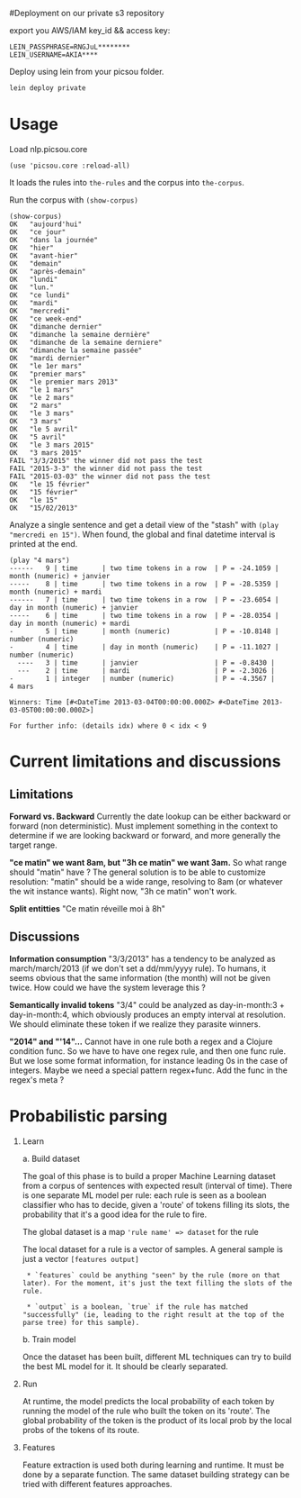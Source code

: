 #Deployment on our private s3 repository

export you AWS/IAM key_id && access key:

```
LEIN_PASSPHRASE=RNGJuL********
LEIN_USERNAME=AKIA****
```
Deploy using lein from your picsou folder.

```bash
lein deploy private
```

# Usage

Load nlp.picsou.core

	(use 'picsou.core :reload-all)

It loads the rules into `the-rules` and the corpus into `the-corpus`.

Run the corpus with `(show-corpus)`

    (show-corpus)
    OK   "aujourd'hui"
    OK   "ce jour"
    OK   "dans la journée"
    OK   "hier"
    OK   "avant-hier"
    OK   "demain"
    OK   "après-demain"
    OK   "lundi"
    OK   "lun."
    OK   "ce lundi"
    OK   "mardi"
    OK   "mercredi"
    OK   "ce week-end"
    OK   "dimanche dernier"
    OK   "dimanche la semaine dernière"
    OK   "dimanche de la semaine derniere"
    OK   "dimanche la semaine passée"
    OK   "mardi dernier"
    OK   "le 1er mars"
    OK   "premier mars"
    OK   "le premier mars 2013"
    OK   "le 1 mars"
    OK   "le 2 mars"
    OK   "2 mars"
    OK   "le 3 mars"
    OK   "3 mars"
    OK   "le 5 avril"
    OK   "5 avril"
    OK   "le 3 mars 2015"
    OK   "3 mars 2015"
    FAIL "3/3/2015" the winner did not pass the test
    FAIL "2015-3-3" the winner did not pass the test
    FAIL "2015-03-03" the winner did not pass the test
    OK   "le 15 février"
    OK   "15 février"
    OK   "le 15"
    OK   "15/02/2013"

Analyze a single sentence and get a detail view of the "stash" with `(play "mercredi en 15")`. When found, the global and final datetime interval is printed at the end.

    (play "4 mars")
    ------   9 | time      | two time tokens in a row  | P = -24.1059 | month (numeric) + janvier
    -----    8 | time      | two time tokens in a row  | P = -28.5359 | month (numeric) + mardi
    ------   7 | time      | two time tokens in a row  | P = -23.6054 | day in month (numeric) + janvier
    -----    6 | time      | two time tokens in a row  | P = -28.0354 | day in month (numeric) + mardi
    -        5 | time      | month (numeric)           | P = -10.8148 | number (numeric)
    -        4 | time      | day in month (numeric)    | P = -11.1027 | number (numeric)
      ----   3 | time      | janvier                   | P = -0.8430 |
      ---    2 | time      | mardi                     | P = -2.3026 |
    -        1 | integer   | number (numeric)          | P = -4.3567 |
    4 mars

    Winners: Time [#<DateTime 2013-03-04T00:00:00.000Z> #<DateTime 2013-03-05T00:00:00.000Z>]

    For further info: (details idx) where 0 < idx < 9

# Current limitations and discussions

## Limitations

**Forward vs. Backward** Currently the date lookup can be either backward or forward (non deterministic). Must implement something in the context to determine if we are looking backward or forward, and more generally the target range.

**"ce matin" we want 8am, but "3h ce matin" we want 3am.** So what range should "matin" have ? The general solution is to be able to customize resolution: "matin" should be a wide range, resolving to 8am (or whatever the wit instance wants). Right now, "3h ce matin" won't work.

**Split entitties** "Ce matin réveille moi à 8h"

## Discussions

**Information consumption** "3/3/2013" has a tendency to be analyzed as march/march/2013 (if we don't set a dd/mm/yyyy rule). To humans, it seems obvious that the same information (the month) will not be given twice. How could we have the system leverage this ?

**Semantically invalid tokens** "3/4" could be analyzed as day-in-month:3 + day-in-month:4, which obviously produces an empty interval at resolution. We should eliminate these token if we realize they parasite winners.

**"2014" and "'14"...** Cannot have in one rule both a regex and a Clojure condition func. So we have to have one regex rule, and then one func rule. But we lose some format information, for instance leading 0s in the case of integers. Maybe we need a special pattern regex+func. Add the func in the regex's meta ?

# Probabilistic parsing

1. Learn

    a. Build dataset

    The goal of this phase is to build a proper Machine Learning dataset from a corpus of sentences with expected result (interval of time). There is one separate ML model per rule: each rule is seen as a boolean classifier who has to decide, given a 'route' of tokens filling its slots, the probability that it's a good idea for the rule to fire.

    The global dataset is a map `'rule name' => dataset` for the rule

    The local dataset for a rule is a vector of samples. A general sample is just a vector `[features output]`

        * `features` could be anything "seen" by the rule (more on that later). For the moment, it's just the text filling the slots of the rule.

        * `output` is a boolean, `true` if the rule has matched "successfully" (ie, leading to the right result at the top of the parse tree) for this sample).

    b. Train model

    Once the dataset has been built, different ML techniques can try to build the best ML model for it. It should be clearly separated.

2. Run

	At runtime, the model predicts the local probability of each token by running the model of the rule who built the token on its 'route'. The global probability of the token is the product of its local prob by the local probs of the tokens of its route.

3. Features

   Feature extraction is used both during learning and runtime. It must be done by a separate function. The same dataset building strategy can be tried with different features approaches.

